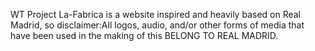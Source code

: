 WT Project La-Fabrica is a website inspired and heavily based on Real Madrid, so disclaimer:All logos, audio, and/or other forms of media that have been used in the making of this BELONG TO REAL MADRID.
